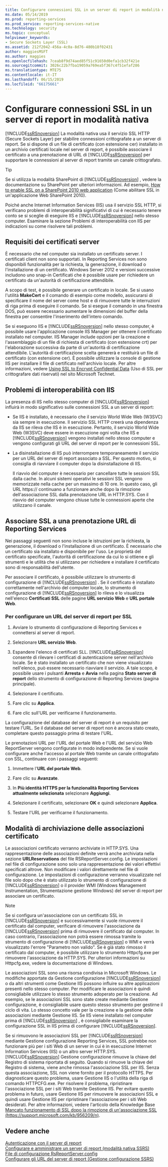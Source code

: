 ```yaml
---
title: Configurare connessioni SSL in un server di report in modalità nativa | Microsoft Docs
ms.date: 05/14/2019
ms.prod: reporting-services
ms.prod_service: reporting-services-native
ms.technology: security
ms.topic: conceptual
helpviewer_keywords:
- Secure Sockets Layer (SSL)
ms.assetid: 212f2042-456a-4c0a-8d76-480b18f02431
author: maggiesMSFT
ms.author: maggies
ms.openlocfilehash: 7ceab8f9d74aed85f51c91650d0efa1cb32f421e
ms.sourcegitcommit: 3026c22b7fba19059a769ea5f367c4f51efaf286
ms.translationtype: MTE75
ms.contentlocale: it-IT
ms.lasthandoff: 06/15/2019
ms.locfileid: "66175661"
---
```

# <a name="configure-ssl-connections-on-a-native-mode-report-server"></a>Configurare connessioni SSL in un server di report in modalità nativa
  [!INCLUDE[ssRSnoversion](../../includes/ssrsnoversion-md.md)] La modalità nativa usa il servizio SSL HTTP (Secure Sockets Layer) per stabilire connessioni crittografate a un server di report. Se si dispone di un file di certificato (con estensione cer) installato in un archivio certificati locale nel server di report, è possibile associare il certificato a una prenotazione di URL di [!INCLUDE[ssRSnoversion](../../includes/ssrsnoversion-md.md)] per supportare le connessioni al server di report tramite un canale crittografato.  
  
> [!TIP]  
>  Se si utilizza la modalità SharePoint di [!INCLUDE[ssRSnoversion](../../includes/ssrsnoversion-md.md)] , vedere la documentazione su SharePoint per ulteriori informazioni. Ad esempio, [How to enable SSL on a SharePoint 2010 web application](https://blogs.msdn.com/b/sowmyancs/archive/2010/02/12/how-to-enable-ssl-on-a-sharepoint-web-application.aspx) (Come abilitare SSL in un'applicazione Web SharePoint 2010).  
  
 Poiché anche Internet Information Services (IIS) usa il servizio SSL HTTP, si verificano problemi di interoperabilità significativi di cui è necessario tenere conto se si sceglie di eseguire IIS e [!INCLUDE[ssRSnoversion](../../includes/ssrsnoversion-md.md)] nello stesso computer. Esaminare la sezione Problemi di interoperabilità con IIS per indicazioni su come risolvere tali problemi.  
  
## <a name="server-certificate-requirements"></a>Requisiti dei certificati server  
 È necessario che nel computer sia installato un certificato server. I certificati client non sono supportati. In Reporting Services non sono disponibili funzionalità per la richiesta, la generazione, il download o l'installazione di un certificato. Windows Server 2012 e versioni successive includono uno snap-in Certificati che è possibile usare per richiedere un certificato da un'autorità di certificazione attendibile.  
  
 A scopo di test, è possibile generare un certificato in locale. Se si usano l'utilità **MakeCert** e il comando di esempio come modello, assicurarsi di specificare il nome del server come host e di rimuovere tutte le interruzioni di riga prima di eseguire il comando. Se si esegue il comando in una finestra DOS, può essere necessario aumentare le dimensioni del buffer della finestra per consentire l'inserimento dell'intero comando.  
  
 Se si eseguono IIS e [!INCLUDE[ssRSnoversion](../../includes/ssrsnoversion-md.md)] nello stesso computer, è possibile usare l'applicazione console IIS Manager per ottenere il certificato installato nel computer. IIS Manager include opzioni per la creazione e l'assemblaggio di un file di richiesta di certificato (con estensione crt) per l'elaborazione successiva da parte di un'autorità di certificazione attendibile. L'autorità di certificazione scelta genererà e restituirà un file di certificato (con estensione cer). È possibile utilizzare la console di gestione IIS per installare il file di certificato nell'archivio locale. Per altre informazioni, vedere [Using SSL to Encrypt Confidential Data](https://go.microsoft.com/fwlink/?LinkId=71123) (Uso di SSL per crittografare dati riservati) nel sito Microsoft Technet.  
  
## <a name="interoperability-issues-with-iis"></a>Problemi di interoperabilità con IIS  
 La presenza di IIS nello stesso computer di [!INCLUDE[ssRSnoversion](../../includes/ssrsnoversion-md.md)] influirà in modo significativo sulle connessioni SSL a un server di report:  
  
-   Se IIS è installato, è necessario che il servizio World Wide Web (W3SVC) sia sempre in esecuzione. Il servizio SSL HTTP creerà una dipendenza da IIS se rileva che IIS è in esecuzione. Pertanto, il servizio World Wide Web (W3SVC) deve essere in esecuzione ogni volta che IIS e [!INCLUDE[ssRSnoversion](../../includes/ssrsnoversion-md.md)] vengono installati nello stesso computer e vengono configurati gli URL del server di report per le connessioni SSL.  
  
-   La disinstallazione di IIS può interrompere temporaneamente il servizio per un URL del server di report associato a SSL. Per questo motivo, si consiglia di riavviare il computer dopo la disinstallazione di IIS.  
  
     Il riavvio del computer è necessario per cancellare tutte le sessioni SSL dalla cache. In alcuni sistemi operativi le sessioni SSL vengono memorizzate nella cache per un massimo di 10 ore. In questo caso, gli URL https:// continuano a funzionare anche dopo la rimozione dell'associazione SSL dalla prenotazione URL in HTTP.SYS. Con il riavvio del computer vengono chiuse tutte le connessioni aperte che utilizzano il canale.  
  
## <a name="bind-ssl-to-a-reporting-services-url-reservation"></a>Associare SSL a una prenotazione URL di Reporting Services  
 Nei passaggi seguenti non sono incluse le istruzioni per la richiesta, la generazione, il download o l'installazione di un certificato. È necessario che un certificato sia installato e disponibile per l'uso. Le proprietà del certificato specificate, l'autorità di certificazione da cui lo si ottiene e gli strumenti e le utilità che si utilizzano per richiedere e installare il certificato sono di responsabilità dell'utente.  
  
 Per associare il certificato, è possibile utilizzare lo strumento di configurazione di [!INCLUDE[ssRSnoversion](../../includes/ssrsnoversion-md.md)] . Se il certificato è installato correttamente nell'archivio del computer locale, lo strumento di configurazione di [!INCLUDE[ssRSnoversion](../../includes/ssrsnoversion-md.md)] lo rileva e lo visualizza nell'elenco **Certificati SSL** delle pagine **URL servizio Web** e **URL portale Web**.  
  
### <a name="to-configure-a-report-server-url-for-ssl"></a>Per configurare un URL del server di report per SSL  
  
1.  Avviare lo strumento di configurazione di Reporting Services e connettersi al server di report.  
  
2.  Selezionare **URL servizio Web**.  
  
3.  Espandere l'elenco di certificati SLL. [!INCLUDE[ssRSnoversion](../../includes/ssrsnoversion-md.md)] consente di rilevare i certificati di autenticazione server nell'archivio locale. Se è stato installato un certificato che non viene visualizzato nell'elenco, può essere necessario riavviare il servizio. A tale scopo, è possibile usare i pulsanti **Arresta** e **Avvia** nella pagina **Stato server di report** dello strumento di configurazione di Reporting Services (pagina principale).  
  
4.  Selezionare il certificato.  
  
5.  Fare clic su **Applica**.  
  
6.  Fare clic sull'URL per verificarne il funzionamento.  
  
 La configurazione del database del server di report è un requisito per testare l'URL. Se il database del server di report non è ancora stato creato, completare questo passaggio prima di testare l'URL.  
  
 Le prenotazioni URL per l'URL del portale Web e l'URL del servizio Web ReportServer vengono configurate in modo indipendente. Se si vuole configurare anche l'accesso al portale Web tramite un canale crittografato con SSL, continuare con i passaggi seguenti:  
  
1.  Immettere l'**URL del portale Web**.
  
2.  Fare clic su **Avanzate**.  
  
3.  In **Più identità HTTPS per la funzionalità Reporting Services attualmente selezionata** selezionare **Aggiungi**.  
  
4.  Selezionare il certificato, selezionare **OK** e quindi selezionare **Applica**.  
  
5.  Testare l'URL per verificarne il funzionamento.  
  
## <a name="how-certificate-bindings-are-stored"></a>Modalità di archiviazione delle associazioni certificato  
 Le associazioni certificato verranno archiviate in HTTP.SYS. Una rappresentazione delle associazioni definite verrà anche archiviata nella sezione **URLReservations** del file RSReportServer.config. Le impostazioni nel file di configurazione sono solo una rappresentazione dei valori effettivi specificati altrove. Non modificare i valori direttamente nel file di configurazione. Le impostazioni di configurazione verranno visualizzate nel file solo dopo che è stato utilizzato lo strumento di configurazione di [!INCLUDE[ssRSnoversion](../../includes/ssrsnoversion-md.md)] o il provider WMI (Windows Management Instrumentation, Strumentazione gestione Windows) del server di report per associare un certificato.  
  
> [!NOTE]  
>  Se si configura un'associazione con un certificato SSL in [!INCLUDE[ssRSnoversion](../../includes/ssrsnoversion-md.md)] e successivamente si vuole rimuovere il certificato dal computer, verificare di rimuovere l'associazione da [!INCLUDE[ssRSnoversion](../../includes/ssrsnoversion-md.md)] prima di rimuovere il certificato dal computer. In caso contrario, l'associazione non potrà essere rimossa tramite lo strumento di configurazione di [!INCLUDE[ssRSnoversion](../../includes/ssrsnoversion-md.md)] o WMI e verrà visualizzato l'errore "Parametro non valido". Se è già stato rimosso il certificato dal computer, è possibile utilizzare lo strumento Httpcfg.exe per rimuovere l'associazione da HTTP.SYS. Per ulteriori informazioni su Httpcfg.exe, vedere la documentazione di Windows.  
  
 Le associazioni SSL sono una risorsa condivisa in Microsoft Windows. Le modifiche apportate da Gestione configurazione [!INCLUDE[ssRSnoversion](../../includes/ssrsnoversion-md.md)] o da altri strumenti come Gestione IIS possono influire su altre applicazioni presenti nello stesso computer. Per modificare le associazioni è quindi consigliabile utilizzare lo stesso strumento adoperato per la creazione.  Ad esempio, se le associazioni SSL sono state create mediante Gestione configurazione, è consigliabile usare questo stesso strumento per gestirne il ciclo di vita. Lo stesso concetto vale per la creazione e la gestione delle associazioni mediante Gestione IIS. Se IIS viene installato nel computer prima di [!INCLUDE[ssRSnoversion](../../includes/ssrsnoversion-md.md)] , è consigliabile esaminare la configurazione SSL in IIS prima di configurare [!INCLUDE[ssRSnoversion](../../includes/ssrsnoversion-md.md)].  
  
 Se si rimuovono le associazioni SSL per [!INCLUDE[ssRSnoversion](../../includes/ssrsnoversion-md.md)] mediante Gestione configurazione Reporting Services, SSL potrebbe non funzionare più per i siti Web di un server in cui è in esecuzione Internet Information Services (IIS) o un altro server HTTP.SYS. [!INCLUDE[ssRSnoversion](../../includes/ssrsnoversion-md.md)] Gestione configurazione rimuove la chiave del Registro di sistema riportata di seguito. Quando si rimuove la chiave del Registro di sistema, viene anche rimossa l'associazione SSL per IIS. Senza questa associazione, SSL non viene fornito per il protocollo HTTPS. Per diagnosticare questo problema, usare Gestione IIS o l'utilità della riga di comando HTTPCFG.exe. Per risolvere il problema, ripristinare l'associazione SSL per i siti Web tramite Gestione IIS. Per evitare questo problema in futuro, usare Gestione IIS per rimuovere le associazioni SSL e quindi usare Gestione IIS per ripristinare l'associazione per i siti Web desiderati. Per altre informazioni, vedere l'articolo della Knowledge Base [Mancato funzionamento di SSL dopo la rimozione di un'associazione SSL (https://support.microsoft.com/kb/956209/n)](https://support.microsoft.com/kb/956209/n).  
  
## <a name="see-also"></a>Vedere anche  
 [Autenticazione con il server di report](../../reporting-services/security/authentication-with-the-report-server.md)   
 [Configurare e amministrare un server di report &#40;modalità nativa SSRS&#41;](../../reporting-services/report-server/configure-and-administer-a-report-server-ssrs-native-mode.md)   
 [File di configurazione RsReportServer.config](../../reporting-services/report-server/rsreportserver-config-configuration-file.md)   
 [Configurare gli URL del server di report &#40;Gestione configurazione SSRS&#41;](../../reporting-services/install-windows/configure-report-server-urls-ssrs-configuration-manager.md)  
  
  

